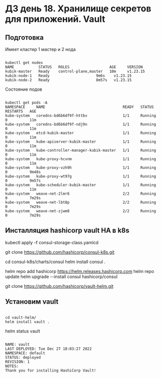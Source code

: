 <H1>ДЗ день 18. Хранилище секретов для приложений. Vault</H1>
<H2>Подготовка</H2>

Имеет кластер 1 мастер и 2 нода

<pre><code>
kubectl get nodes
NAME           STATUS   ROLES                  AGE     VERSION
kubik-master   Ready    control-plane,master   10m     v1.23.15
kubik-node-1   Ready    <none>                 9m6s    v1.23.15
kubik-node-2   Ready    <none>                 8m57s   v1.23.15
</pre></code>

Состояние подов

<pre><code>
kubectl get pods -A
NAMESPACE     NAME                                   READY   STATUS    RESTARTS   AGE
kube-system   coredns-bd6b6df9f-httbv                1/1     Running   0          11m
kube-system   coredns-bd6b6df9f-ndj9n                1/1     Running   0          11m
kube-system   etcd-kubik-master                      1/1     Running   0          11m
kube-system   kube-apiserver-kubik-master            1/1     Running   0          11m
kube-system   kube-controller-manager-kubik-master   1/1     Running   0          11m
kube-system   kube-proxy-hcvnm                       1/1     Running   0          11m
kube-system   kube-proxy-vzh9h                       1/1     Running   0          9m48s
kube-system   kube-proxy-wt97g                       1/1     Running   0          9m57s
kube-system   kube-scheduler-kubik-master            1/1     Running   0          11m
kube-system   weave-net-2lmr6                        2/2     Running   0          7m29s
kube-system   weave-net-lbt8p                        2/2     Running   0          7m29s
kube-system   weave-net-zjwm8                        2/2     Running   0          7m29s
</pre></code>

<H2>Инсталляция hashicorp vault HA в k8s</H2>

kubectl apply -f consul-storage-class.yamlcd

git clone https://github.com/hashicorp/consul-k8s.git

cd consul-k8s/charts/consul
helm install consul .

helm repo add hashicorp https://helm.releases.hashicorp.com
helm repo update
helm upgrade --install consul hashicorp/consul

git clone https://github.com/hashicorp/vault-helm.git

<H2>Установим vault</H2>
<pre><code>
cd vault-helm/
helm install vault .
</pre></code>


helm status vault
<pre><code>
NAME: vault
LAST DEPLOYED: Tue Dec 27 18:03:27 2022
NAMESPACE: default
STATUS: deployed
REVISION: 1
NOTES:
Thank you for installing HashiCorp Vault!
</pre></code>